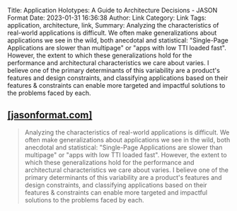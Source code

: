 Title: Application Holotypes: A Guide to Architecture Decisions - JASON Format
Date: 2023-01-31 16:36:38
Author: Link
Category: Link
Tags: application, architecture, link, 
Summary: Analyzing the characteristics of real-world applications is difficult. We often make generalizations about applications we see in the wild, both anecdotal and statistical: "Single-Page Applications are slower than multipage" or "apps with low TTI loaded fast". However, the extent to which these generalizations hold for the performance and architectural characteristics we care about varies. I believe one of the primary determinants of this variability are a product's features and design constraints, and classifying applications based on their features & constraints can enable more targeted and impactful solutions to the problems faced by each.

## [[jasonformat.com]](https://jasonformat.com/application-holotypes/)
> Analyzing the characteristics of real-world applications is difficult. We often make generalizations about applications we see in the wild, both anecdotal and statistical: "Single-Page Applications are slower than multipage" or "apps with low TTI loaded fast". However, the extent to which these generalizations hold for the performance and architectural characteristics we care about varies. I believe one of the primary determinants of this variability are a product's features and design constraints, and classifying applications based on their features & constraints can enable more targeted and impactful solutions to the problems faced by each.

